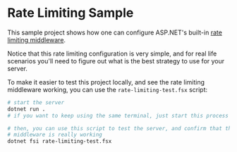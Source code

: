 # Rate Limiting Sample

This sample project shows how one can configure ASP.NET's built-in [rate limiting middleware](https://learn.microsoft.com/en-us/aspnet/core/performance/rate-limit?view=aspnetcore-8.0).

Notice that this rate limiting configuration is very simple, and for real life scenarios you'll need to figure out what is the best strategy to use for your server.

To make it easier to test this project locally, and see the rate limiting middleware working, you can use the `rate-limiting-test.fsx` script:

```bash
# start the server
dotnet run .
# if you want to keep using the same terminal, just start this process in the background

# then, you can use this script to test the server, and confirm that the rate-limiting
# middleware is really working
dotnet fsi rate-limiting-test.fsx
```